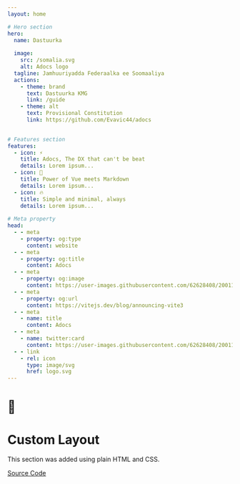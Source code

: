 ```yaml
---
layout: home

# Hero section
hero:
  name: Dastuurka
  
  image:
    src: /somalia.svg
    alt: Adocs logo
  tagline: Jamhuuriyadda Federaalka ee Soomaaliya
  actions:
    - theme: brand
      text: Dastuurka KMG
      link: /guide
    - theme: alt
      text: Provisional Constitution
      link: https://github.com/Evavic44/adocs
      

# Features section
features:
  - icon: ⚡️
    title: Adocs, The DX that can't be beat
    details: Lorem ipsum...
  - icon: 🎉
    title: Power of Vue meets Markdown
    details: Lorem ipsum...
  - icon: 🔥
    title: Simple and minimal, always
    details: Lorem ipsum...
  
# Meta property
head:
  - - meta
    - property: og:type
      content: website
  - - meta
    - property: og:title
      content: Adocs
  - - meta
    - property: og:image
      content: https://user-images.githubusercontent.com/62628408/200117602-4b274d14-b1b2-4f61-8dcd-9f9482c677a0.png
  - - meta
    - property: og:url
      content: https://vitejs.dev/blog/announcing-vite3
  - - meta
    - name: title
      content: Adocs
  - - meta
    - name: twitter:card
      content: https://user-images.githubusercontent.com/62628408/200117602-4b274d14-b1b2-4f61-8dcd-9f9482c677a0.png
  - - link
    - rel: icon
      type: image/svg
      href: logo.svg
---
```


<!-- Custom home layout -->
<div class="custom-layout">
  <h1>🏀</h1>
  <h1>Custom Layout</h1>
  <p>This section was added using plain HTML and CSS.</p>
  <a href="https://github.com/Evavic44/adocs/blob/main/docs/index.md#custom-layout" target="_blank" class="btn">Source Code</a>
</div>
